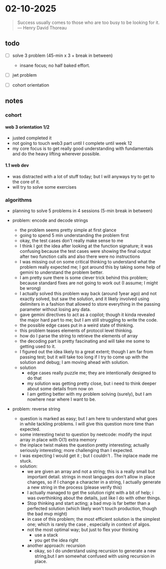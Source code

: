 # 02-10-2025

> Success usually comes to those who are too busy to be looking for it. — Henry David Thoreau

## todo
- [ ] solve 3 problem (45-min x 3 + break in between) 
	- insane focus; no half baked effort. 
- [ ] jwt problem 
- [ ] cohort orientation 


## notes 
### cohort 
#### web 3 orientation 1/2
- justed completed it 
- not going to touch web3 part until I complete until week 12
- my core focus is to get really good understanding with fundamentals and do the heavy lifting wherever possible. 

#### 1.1 web dev
- was distracted with a lot of stuff today; but I will anyways try to get to the core of it. 
- will try to solve some exercises 


### algorithms 
- planning to solve 5 problems in 4 sessions (5-min break in between)

- problem: encode and decode strings
	- the problem seems pretty simple at first glance
	- going to spend 5 min understanding the problem first 
	- okay, the test cases don't really make sense to me
	- I think I got the idea after looking at the function signature; it was confusing because the test cases were showing the final output after two function calls and also there were no instructions 
	- I was missing out on some critical thinking to understand what the problem really expected me; I got around this by taking some help of gemini to understand the problem better. 
	- I am pretty sure there is some clever trick behind this problem; because standard fixes are not going to work out (I assume; I might be wrong) 
	- I actually solved this problem way back (around 1year ago) and not exactly solved, but saw the solution, and it likely involved using delimiters in a fashion that allowed to store everything in the passing parameter without losing any data. 
	- gave gemini directives to act as a copilot; though it kinda revealed the major hard part to me; but I am still struggling to write the code. 
	- the possible edge cases put in a weird state of thinking. 
	- this problem teases elements of protocol level thinking. 
	- how do I parse the string to retrieve the elements of array
	- the decoding part is pretty fascinating and will take me some to getting used to it. 
	- I figured out the idea likely to a great extent; though I am far from passing test; but it will take too long if I try to come up with the solution and debug; I am moving ahead with solution. 
	- solution 
		- edge cases really puzzle me; they are intentionally designed to do that 
		- my solution was getting pretty close, but i need to think deeper about some details from now on
		- I am getting better with my problem solving (surely), but I am nowhere near where I want to be. 
- problem: reverse string
	- question is marked as easy; but I am here to understand what goes in while tackling problems. I will give this question more time than expected. 
	- some interesting twist to question by neetcode: modify the input array in place with O(1) extra memory 
	- the inplace twist makes the question pretty interesting; actually seriously interesting; more challenging than I expected. 
	- I was expecting I would get it ; but I couldn't . The inplace made me stuck. 
	- solution:
		- we are given an array and not a string; this is a really small but important detail. strings in most languages don't allow in place changes, so if I change a character in a string, I actually generate a new string in the process (please verify this) 
		- I actually managed to get the solution right with a bit of help; i was overthinking about the details, just like I do with other things. 
		- Stop thinking and start acting; a bad mvp is far better than a perfected solution (which likely won't touch production, though the bad mvp might)
		- in case of this problem; the most efficient solution is the simplest one; which is rarely the case , especially in context of algos. 
		- not the most optimal way; but just to flex your thinking 
			- use a stack 
			- you get the idea right 
		- another approach: recursion 
			- okay, so I do understand using recursion to generate a new string,but I am somewhat confused with using recursion in place. 



